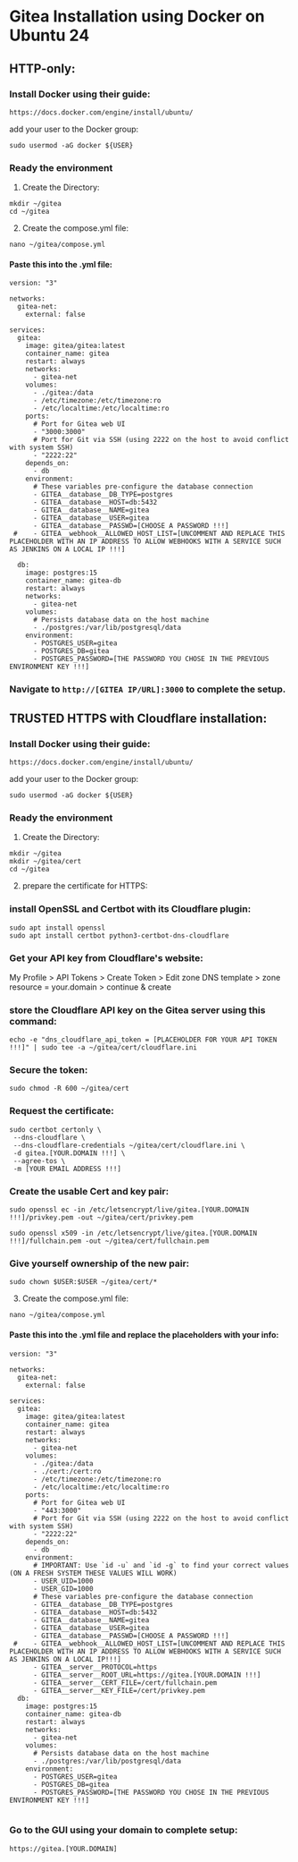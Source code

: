 # Gitea Installation using Docker on Ubuntu 24

## HTTP-only:

### Install Docker using their guide: 

```
https://docs.docker.com/engine/install/ubuntu/

```
add your user to the Docker group:

```
sudo usermod -aG docker ${USER}

```

### Ready the environment

1. Create the Directory: 

```
mkdir ~/gitea
cd ~/gitea

```
2. Create the compose.yml file:

```
nano ~/gitea/compose.yml

```

#### Paste this into the .yml file:

```
version: "3"

networks:
  gitea-net:
    external: false

services:
  gitea:
    image: gitea/gitea:latest
    container_name: gitea
    restart: always
    networks:
      - gitea-net
    volumes:
      - ./gitea:/data
      - /etc/timezone:/etc/timezone:ro
      - /etc/localtime:/etc/localtime:ro
    ports:
      # Port for Gitea web UI
      - "3000:3000"
      # Port for Git via SSH (using 2222 on the host to avoid conflict with system SSH)
      - "2222:22"
    depends_on:
      - db
    environment:
      # These variables pre-configure the database connection
      - GITEA__database__DB_TYPE=postgres
      - GITEA__database__HOST=db:5432
      - GITEA__database__NAME=gitea
      - GITEA__database__USER=gitea
      - GITEA__database__PASSWD=[CHOOSE A PASSWORD !!!]
 #    - GITEA__webhook__ALLOWED_HOST_LIST=[UNCOMMENT AND REPLACE THIS PLACEHOLDER WITH AN IP ADDRESS TO ALLOW WEBHOOKS WITH A SERVICE SUCH AS JENKINS ON A LOCAL IP !!!]
  
  db:
    image: postgres:15
    container_name: gitea-db
    restart: always
    networks:
      - gitea-net
    volumes:
      # Persists database data on the host machine
      - ./postgres:/var/lib/postgresql/data
    environment:
      - POSTGRES_USER=gitea
      - POSTGRES_DB=gitea
      - POSTGRES_PASSWORD=[THE PASSWORD YOU CHOSE IN THE PREVIOUS ENVIRONMENT KEY !!!]

```
### Navigate to `http://[GITEA IP/URL]:3000` to complete the setup.


## TRUSTED HTTPS with Cloudflare installation:

### Install Docker using their guide: 

```
https://docs.docker.com/engine/install/ubuntu/

```
add your user to the Docker group:

```
sudo usermod -aG docker ${USER}

```

### Ready the environment

1. Create the Directory: 

```
mkdir ~/gitea
mkdir ~/gitea/cert
cd ~/gitea

```
2. prepare the certificate for HTTPS:

### install OpenSSL and Certbot with its Cloudflare plugin:

```
sudo apt install openssl
sudo apt install certbot python3-certbot-dns-cloudflare

```

### Get your API key from Cloudflare's website:

My Profile > API Tokens > Create Token > Edit zone DNS template > zone resource = your.domain > continue & create

### store the Cloudflare API key on the Gitea server using this command:

```
echo -e "dns_cloudflare_api_token = [PLACEHOLDER FOR YOUR API TOKEN !!!]" | sudo tee -a ~/gitea/cert/cloudflare.ini

```

### Secure the token:

```
sudo chmod -R 600 ~/gitea/cert

```

### Request the certificate:

```
sudo certbot certonly \
 --dns-cloudflare \
 --dns-cloudflare-credentials ~/gitea/cert/cloudflare.ini \
 -d gitea.[YOUR.DOMAIN !!!] \
 --agree-tos \
 -m [YOUR EMAIL ADDRESS !!!]

```

### Create the usable Cert and key pair:

```
sudo openssl ec -in /etc/letsencrypt/live/gitea.[YOUR.DOMAIN !!!]/privkey.pem -out ~/gitea/cert/privkey.pem

sudo openssl x509 -in /etc/letsencrypt/live/gitea.[YOUR.DOMAIN !!!]/fullchain.pem -out ~/gitea/cert/fullchain.pem

```

### Give yourself ownership of the new pair:

```
sudo chown $USER:$USER ~/gitea/cert/*

```

3. Create the compose.yml file:

```
nano ~/gitea/compose.yml

```

#### Paste this into the .yml file and replace the placeholders with your info:

```
version: "3"

networks:
  gitea-net:
    external: false

services:
  gitea:
    image: gitea/gitea:latest
    container_name: gitea
    restart: always
    networks:
      - gitea-net
    volumes:
      - ./gitea:/data
      - ./cert:/cert:ro
      - /etc/timezone:/etc/timezone:ro
      - /etc/localtime:/etc/localtime:ro
    ports:
      # Port for Gitea web UI
      - "443:3000"
      # Port for Git via SSH (using 2222 on the host to avoid conflict with system SSH)
      - "2222:22"
    depends_on:
      - db
    environment:
      # IMPORTANT: Use `id -u` and `id -g` to find your correct values (ON A FRESH SYSTEM THESE VALUES WILL WORK)
      - USER_UID=1000
      - USER_GID=1000
      # These variables pre-configure the database connection
      - GITEA__database__DB_TYPE=postgres
      - GITEA__database__HOST=db:5432
      - GITEA__database__NAME=gitea
      - GITEA__database__USER=gitea
      - GITEA__database__PASSWD=[CHOOSE A PASSWORD !!!]
 #    - GITEA__webhook__ALLOWED_HOST_LIST=[UNCOMMENT AND REPLACE THIS PLACEHOLDER WITH AN IP ADDRESS TO ALLOW WEBHOOKS WITH A SERVICE SUCH AS JENKINS ON A LOCAL IP!!!]
      - GITEA__server__PROTOCOL=https
      - GITEA__server__ROOT_URL=https://gitea.[YOUR.DOMAIN !!!]
      - GITEA__server__CERT_FILE=/cert/fullchain.pem
      - GITEA__server__KEY_FILE=/cert/privkey.pem
  db:
    image: postgres:15
    container_name: gitea-db
    restart: always
    networks:
      - gitea-net
    volumes:
      # Persists database data on the host machine
      - ./postgres:/var/lib/postgresql/data
    environment:
      - POSTGRES_USER=gitea
      - POSTGRES_DB=gitea
      - POSTGRES_PASSWORD=[THE PASSWORD YOU CHOSE IN THE PREVIOUS ENVIRONMENT KEY !!!]


```

### Go to the GUI using your domain to complete setup:
```
https://gitea.[YOUR.DOMAIN]

```
